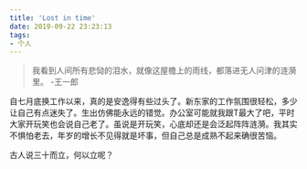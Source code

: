 ```yaml
---
title: 'Lost in time'
date: 2019-09-22 23:23:13
tags:
- 个人
---
```


> 我看到人间所有悲恸的泪水，就像这屋檐上的雨线，都落进无人问津的涟漪里。 -王一郎

自七月底换工作以来，真的是安逸得有些过头了。新东家的工作氛围很轻松，多少让自己有点迷失了。生出仿佛能永远的错觉。办公室可能就我跟T最大了吧，平时大家开玩笑也会说自己老了。虽说是开玩笑，心底却还是会泛起阵阵涟漪。我其实不惧怕老去，年岁的增长不见得就是坏事，但自己总是成熟不起来确很苦恼。

古人说三十而立，何以立呢？
